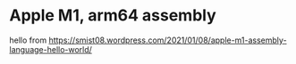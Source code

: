 # Apple M1, arm64 assembly

hello from https://smist08.wordpress.com/2021/01/08/apple-m1-assembly-language-hello-world/
